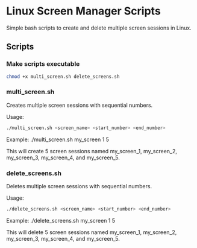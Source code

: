 # Linux Screen Manager Scripts

Simple bash scripts to create and delete multiple screen sessions in Linux.

## Scripts

### Make scripts executable
```bash
chmod +x multi_screen.sh delete_screens.sh
```


### multi_screen.sh
Creates multiple screen sessions with sequential numbers.

Usage:

```bash
./multi_screen.sh <screen_name> <start_number> <end_number>
```
Example: ./multi_screen.sh my_screen 1 5

This will create 5 screen sessions named my_screen_1, my_screen_2, my_screen_3, my_screen_4, and my_screen_5.



### delete_screens.sh
Deletes multiple screen sessions with sequential numbers.

Usage:

```bash
./delete_screens.sh <screen_name> <start_number> <end_number>
```

Example: ./delete_screens.sh my_screen 1 5

This will delete 5 screen sessions named my_screen_1, my_screen_2, my_screen_3, my_screen_4, and my_screen_5.


